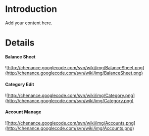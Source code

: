 # Introduction #

Add your content here.


# Details #

#### Balance Sheet ####
![http://chenance.googlecode.com/svn/wiki/img/BalanceSheet.png](http://chenance.googlecode.com/svn/wiki/img/BalanceSheet.png)

#### Category Edit ####
![http://chenance.googlecode.com/svn/wiki/img/Category.png](http://chenance.googlecode.com/svn/wiki/img/Category.png)

#### Account Manage ####
![http://chenance.googlecode.com/svn/wiki/img/Accounts.png](http://chenance.googlecode.com/svn/wiki/img/Accounts.png)